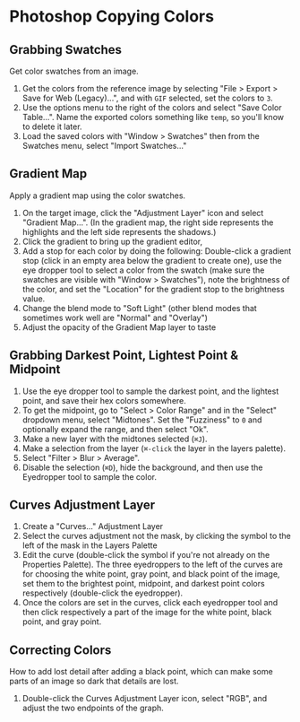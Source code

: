 # Photoshop Copying Colors

## Grabbing Swatches

Get color swatches from an image.

1. Get the colors from the reference image by selecting "File > Export > Save for Web (Legacy)...", and with `GIF` selected, set the colors to `3`.
2. Use the options menu to the right of the colors and select "Save Color Table...". Name the exported colors something like `temp`, so you'll know to delete it later.
3. Load the saved colors with "Window > Swatches" then from the Swatches menu, select "Import Swatches..."

## Gradient Map

Apply a gradient map using the color swatches.

1. On the target image, click the "Adjustment Layer" icon and select "Gradient Map...". (In the gradient map, the right side represents the highlights and the left side represents the shadows.)
2. Click the gradient to bring up the gradient editor,
3. Add a stop for each color by doing the following: Double-click a gradient stop (click in an empty area below the gradient to create one), use the eye dropper tool to select a color from the swatch (make sure the swatches are visible with "Window > Swatches"), note the brightness of the color, and set the "Location" for the gradient stop to the brightness value.
4. Change the blend mode to "Soft Light" (other blend modes that sometimes work well are "Normal" and "Overlay")
5. Adjust the opacity of the Gradient Map layer to taste

## Grabbing Darkest Point, Lightest Point & Midpoint

1. Use the eye dropper tool to sample the darkest point, and the lightest point, and save their hex colors somewhere.
2. To get the midpoint, go to "Select > Color Range" and in the "Select" dropdown menu, select "Midtones". Set the "Fuzziness" to `0` and optionally expand the range, and then select "Ok".
3. Make a new layer with the midtones selected (`⌘J`).
4. Make a selection from the layer (`⌘-click` the layer in the layers palette).
5. Select "Filter > Blur > Average".
6. Disable the selection (`⌘D`), hide the background, and then use the Eyedropper tool to sample the color.

## Curves Adjustment Layer

1. Create a "Curves..." Adjustment Layer
2. Select the curves adjustment not the mask, by clicking the symbol to the left of the mask in the Layers Palette
3. Edit the curve (double-click the symbol if you're not already on the Properties Palette). The three eyedroppers to the left of the curves are for choosing the white point, gray point, and black point of the image, set them to the brightest point, midpoint, and darkest point colors respectively (double-click the eyedropper).
4. Once the colors are set in the curves, click each eyedropper tool and then click respectively a part of the image for the white point, black point, and gray point.

## Correcting Colors

How to add lost detail after adding a black point, which can make some parts of an image so dark that details are lost.

1. Double-click the Curves Adjustment Layer icon, select "RGB", and adjust the two endpoints of the graph.